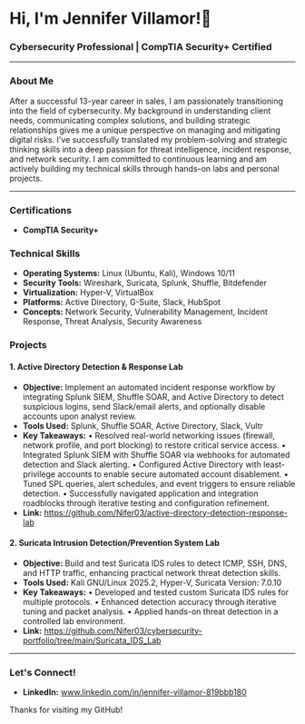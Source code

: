 # Hi, I'm Jennifer Villamor!👋

### Cybersecurity Professional | CompTIA Security+ Certified

---

### About Me

After a successful 13-year career in sales, I am passionately transitioning into the field of cybersecurity. My background in understanding client needs, communicating complex solutions, and building strategic relationships gives me a unique perspective on managing and mitigating digital risks. I've successfully translated my problem-solving and strategic thinking skills into a deep passion for threat intelligence, incident response, and network security. I am committed to continuous learning and am actively building my technical skills through hands-on labs and personal projects.

---

### Certifications

- **CompTIA Security+**

### Technical Skills

- **Operating Systems:** Linux (Ubuntu, Kali), Windows 10/11
- **Security Tools:** Wireshark, Suricata, Splunk, Shuffle, Bitdefender
- **Virtualization:** Hyper-V, VirtualBox
- **Platforms:** Active Directory, G-Suite, Slack, HubSpot
- **Concepts:** Network Security, Vulnerability Management, Incident Response, Threat Analysis, Security Awareness

### Projects

#### 1. Active Directory Detection & Response Lab
* **Objective:** Implement an automated incident response workflow by integrating Splunk SIEM, Shuffle SOAR, and Active Directory to detect suspicious logins, send Slack/email alerts, and optionally disable accounts upon analyst review.
* **Tools Used:** Splunk, Shuffle SOAR, Active Directory, Slack, Vultr
* **Key Takeaways:**
• Resolved real-world networking issues (firewall, network profile, and port blocking) to restore critical service access.
• Integrated Splunk SIEM with Shuffle SOAR via webhooks for automated detection and Slack alerting.
• Configured Active Directory with least-privilege accounts to enable secure automated account disablement.
• Tuned SPL queries, alert schedules, and event triggers to ensure reliable detection.
• Successfully navigated application and integration roadblocks through iterative testing and configuration refinement.
* **Link:** https://github.com/Nifer03/active-directory-detection-response-lab

#### 2. Suricata Intrusion Detection/Prevention System Lab
* **Objective:** Build and test Suricata IDS rules to detect ICMP, SSH, DNS, and HTTP traffic, enhancing practical network threat detection skills.
* **Tools Used:** Kali GNU/Linux 2025.2, Hyper-V, Suricata Version: 7.0.10
* **Key Takeaways:**
• Developed and tested custom Suricata IDS rules for multiple protocols.
• Enhanced detection accuracy through iterative tuning and packet analysis.
• Applied hands-on threat detection in a controlled lab environment.
* **Link:** https://github.com/Nifer03/cybersecurity-portfolio/tree/main/Suricata_IDS_Lab

---

### Let's Connect!

- **LinkedIn:** www.linkedin.com/in/jennifer-villamor-819bbb180

Thanks for visiting my GitHub!
